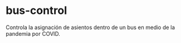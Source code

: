 # bus-control
Controla la asignación de asientos dentro de un bus en medio de la pandemia por COVID.
